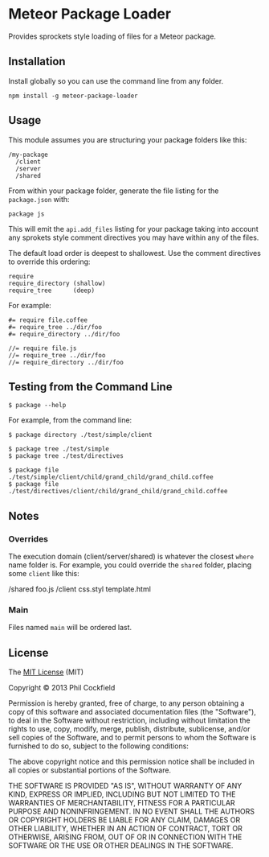 # Meteor Package Loader
Provides sprockets style loading of files for a Meteor package.


## Installation
Install globally so you can use the command line from any folder.

    npm install -g meteor-package-loader

## Usage
This module assumes you are structuring your package folders like this:

    /my-package
      /client
      /server
      /shared

From within your package folder, generate the file listing for the `package.json` with:

    package js

This will emit the `api.add_files` listing for your package taking into account any
sprokets style comment directives you may have within any of the files.

The default load order is deepest to shallowest.  Use the comment directives to override
this ordering:

    require
    require_directory (shallow)
    require_tree      (deep)

For example:

    #= require file.coffee
    #= require_tree ../dir/foo
    #= require_directory ../dir/foo

    //= require file.js
    //= require_tree ../dir/foo
    //= require_directory ../dir/foo


## Testing from the Command Line

    $ package --help

For example, from the command line:

    $ package directory ./test/simple/client

    $ package tree ./test/simple
    $ package tree ./test/directives

    $ package file ./test/simple/client/child/grand_child/grand_child.coffee
    $ package file ./test/directives/client/child/grand_child/grand_child.coffee



## Notes

### Overrides
The execution domain (client/server/shared) is whatever the closest `where` name folder is.
For example, you could override the `shared` folder, placing some `client` like this:

  /shared
    foo.js
    /client
      css.styl
      template.html


### Main
Files named `main` will be ordered last.



## License

The [MIT License](http://www.opensource.org/licenses/mit-license.php) (MIT)

Copyright © 2013 Phil Cockfield

Permission is hereby granted, free of charge, to any person obtaining a copy of
this software and associated documentation files (the "Software"), to deal in
the Software without restriction, including without limitation the rights to
use, copy, modify, merge, publish, distribute, sublicense, and/or sell copies of
the Software, and to permit persons to whom the Software is furnished to do so,
subject to the following conditions:

The above copyright notice and this permission notice shall be included in all
copies or substantial portions of the Software.

THE SOFTWARE IS PROVIDED "AS IS", WITHOUT WARRANTY OF ANY KIND, EXPRESS OR IMPLIED,
INCLUDING BUT NOT LIMITED TO THE WARRANTIES OF MERCHANTABILITY, FITNESS FOR A
PARTICULAR PURPOSE AND NONINFRINGEMENT. IN NO EVENT SHALL THE AUTHORS OR COPYRIGHT
HOLDERS BE LIABLE FOR ANY CLAIM, DAMAGES OR OTHER LIABILITY, WHETHER IN AN ACTION
OF CONTRACT, TORT OR OTHERWISE, ARISING FROM, OUT OF OR IN CONNECTION WITH THE
SOFTWARE OR THE USE OR OTHER DEALINGS IN THE SOFTWARE.